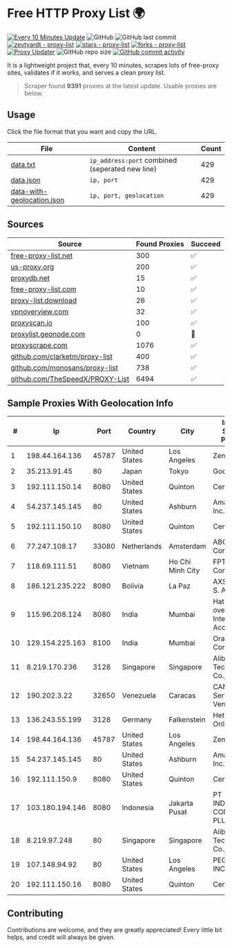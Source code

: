 
# Free HTTP Proxy List 🌍

[![Every 10 Minutes Update](https://github.com/mertguvencli/http-proxy-list/actions/workflows/main.yml/badge.svg?branch=main)](https://github.com/mertguvencli/http-proxy-list/actions/workflows/main.yml)
![GitHub](https://img.shields.io/github/license/mertguvencli/http-proxy-list)
![GitHub last commit](https://img.shields.io/github/last-commit/mertguvencli/http-proxy-list)
[![zevtyardt - proxy-list](https://img.shields.io/static/v1?label=zevtyardt&message=proxy-list&color=blue&logo=github)](https://github.com/zevtyardt/proxy-list "Go to GitHub repo")
[![stars - proxy-list](https://img.shields.io/github/stars/zevtyardt/proxy-list?style=social)](https://github.com/zevtyardt/proxy-list)
[![forks - proxy-list](https://img.shields.io/github/forks/zevtyardt/proxy-list?style=social)](https://github.com/zevtyardt/proxy-list)
[![Proxy Updater](https://github.com/zevtyardt/proxy-list/workflows/Proxy%20Updater/badge.svg)](https://github.com/zevtyardt/proxy-list/actions?query=workflow:"Proxy+Updater")
![GitHub repo size](https://img.shields.io/github/repo-size/zevtyardt/proxy-list)
[![GitHub commit activity](https://img.shields.io/github/commit-activity/m/zevtyardt/proxy-list?logo=commits)](https://github.com/zevtyardt/proxy-list/commits/main)

It is a lightweight project that, every 10 minutes, scrapes lots of free-proxy sites, validates if it works, and serves a clean proxy list.

> Scraper found **9391** proxies at the latest update. Usable proxies are below.

## Usage

Click the file format that you want and copy the URL.

|File|Content|Count|
|----|-------|-----|
|[data.txt](https://raw.githubusercontent.com/mertguvencli/http-proxy-list/main/proxy-list/data.txt)|`ip_address:port` combined (seperated new line)|429|
|[data.json](https://raw.githubusercontent.com/mertguvencli/http-proxy-list/main/proxy-list/data.json)|`ip, port`|429|
|[data-with-geolocation.json](https://raw.githubusercontent.com/mertguvencli/http-proxy-list/main/proxy-list/data-with-geolocation.json)|`ip, port, geolocation`|429|

## Sources

|Source|Found Proxies|Succeed|
|------|-------------|-------|
|[free-proxy-list.net](https://free-proxy-list.net)|300|✅|
|[us-proxy.org](https://www.us-proxy.org)|200|✅|
|[proxydb.net](http://proxydb.net)|15|✅|
|[free-proxy-list.com](https://free-proxy-list.com/?page=&port=&type%5B%5D=http&type%5B%5D=https&up_time=0&search=Search)|10|✅|
|[proxy-list.download](https://www.proxy-list.download/HTTP)|26|✅|
|[vpnoverview.com](https://vpnoverview.com/privacy/anonymous-browsing/free-proxy-servers)|32|✅|
|[proxyscan.io](https://www.proxyscan.io)|100|✅|
|[proxylist.geonode.com](https://proxylist.geonode.com/api/proxy-list?limit=300&page=1&sort_by=lastChecked&sort_type=desc&protocols=http,https)|0|🚫|
|[proxyscrape.com](https://api.proxyscrape.com/v2/?request=displayproxies&protocol=http&timeout=10000&country=all&ssl=all&anonymity=all)|1076|✅|
|[github.com/clarketm/proxy-list](https://raw.githubusercontent.com/clarketm/proxy-list/master/proxy-list-raw.txt)|400|✅|
|[github.com/monosans/proxy-list](https://raw.githubusercontent.com/monosans/proxy-list/main/proxies/http.txt)|738|✅|
|[github.com/TheSpeedX/PROXY-List](https://raw.githubusercontent.com/TheSpeedX/PROXY-List/master/http.txt)|6494|✅|


## Sample Proxies With Geolocation Info

|#|Ip|Port|Country|City|Internet Service Provider|
|-|--|----|-------|----|-------------------------|
|1|198.44.164.136|45787|United States| Los Angeles|Zenlayer Inc|
|2|35.213.91.45|80|Japan|Tokyo|Google LLC|
|3|192.111.150.14|8080|United States|Quinton|Centrilogic|
|4|54.237.145.145|80|United States|Ashburn|Amazon.com, Inc.|
|5|192.111.150.10|8080|United States|Quinton|Centrilogic|
|6|77.247.108.17|33080|Netherlands|Amsterdam|ABC Consultancy|
|7|118.69.111.51|8080|Vietnam|Ho Chi Minh City|FPT Telecom Company|
|8|186.121.235.222|8080|Bolivia|La Paz|AXS Bolivia S. A.|
|9|115.96.208.124|8080|India|Mumbai|Hathway IP over Cable Internet Access|
|10|129.154.225.163|8100|India|Mumbai|Oracle Corporation|
|11|8.219.170.236|3128|Singapore|Singapore|Alibaba (US) Technology Co., Ltd.|
|12|190.202.3.22|32650|Venezuela|Caracas|CANTV Servicios, Venezuela|
|13|136.243.55.199|3128|Germany|Falkenstein|Hetzner Online GmbH|
|14|198.44.164.136|45787|United States| Los Angeles|Zenlayer Inc|
|15|54.237.145.145|80|United States|Ashburn|Amazon.com, Inc.|
|16|192.111.150.9|8080|United States|Quinton|Centrilogic|
|17|103.180.194.146|8080|Indonesia|Jakarta Pusat|PT INDONESIA COMNETS PLUS|
|18|8.219.97.248|80|Singapore|Singapore|Alibaba (US) Technology Co., Ltd.|
|19|107.148.94.92|80|United States|Los Angeles|PEG TECH INC|
|20|192.111.150.16|8080|United States|Quinton|Centrilogic|



## Contributing

Contributions are welcome, and they are greatly appreciated! Every
little bit helps, and credit will always be given.

